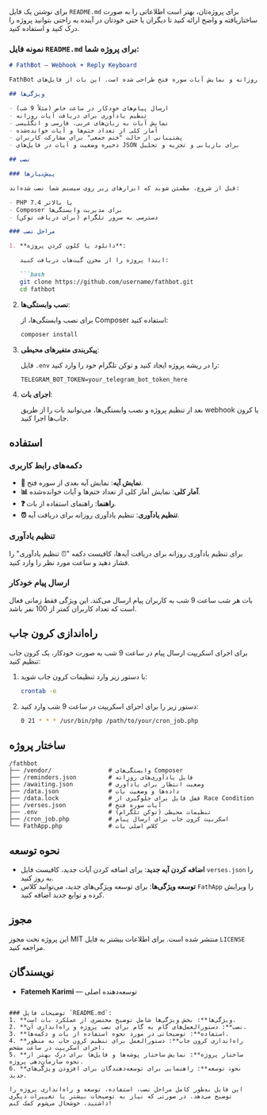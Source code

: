 برای نوشتن یک فایل `README.md` برای پروژه‌تان، بهتر است اطلاعاتی را به صورت ساختاریافته و واضح ارائه کنید تا دیگران یا حتی خودتان در آینده به راحتی بتوانید پروژه را درک کنید و استفاده کنید.

### نمونه فایل `README.md` برای پروژه شما:

````markdown
# FathBot — Webhook + Reply Keyboard

FathBot یک بات تلگرام است که برای یادآوری‌های روزانه و نمایش آیات سوره فتح طراحی شده است. این بات از فایل‌های JSON برای ذخیره آیات و وضعیت‌ها استفاده می‌کند و برای جلوگیری از Race Condition از قفل سبک استفاده می‌کند. بات همچنین به کاربران امکان تنظیم یادآوری روزانه برای تلاوت آیه‌ها را می‌دهد و آمار کلی، روزانه و شخصی را نمایش می‌دهد.

## ویژگی‌ها

- ارسال پیام‌های خودکار در ساعت خاص (مثلاً 9 شب)
- تنظیم یادآوری برای دریافت آیات روزانه
- نمایش آیات به زبان‌های عربی، فارسی و انگلیسی
- آمار کلی از تعداد ختم‌ها و آیات خوانده‌شده
- پشتیبانی از حالت "ختم جمعی" برای مشارکت کاربران
- ذخیره وضعیت و آیات در فایل‌های JSON برای بازیابی و تجزیه و تحلیل

## نصب

### پیش‌نیازها

قبل از شروع، مطمئن شوید که ابزارهای زیر روی سیستم شما نصب شده‌اند:

- PHP 7.4 یا بالاتر
- Composer برای مدیریت وابستگی‌ها
- دسترسی به سرور تلگرام (برای دریافت توکن)

### مراحل نصب

1. **دانلود یا کلون کردن پروژه**:

   ابتدا پروژه را از مخزن گیت‌هاب دریافت کنید:

   ```bash
   git clone https://github.com/username/fathbot.git
   cd fathbot
````

2. **نصب وابستگی‌ها**:

   برای نصب وابستگی‌ها، از Composer استفاده کنید:

   ```bash
   composer install
   ```

3. **پیکربندی متغیرهای محیطی**:

   فایل `.env` را در ریشه پروژه ایجاد کنید و توکن تلگرام خود را وارد کنید:

   ```env
   TELEGRAM_BOT_TOKEN=your_telegram_bot_token_here
   ```

4. **اجرای بات**:

   بعد از تنظیم پروژه و نصب وابستگی‌ها، می‌توانید بات را از طریق webhook یا کرون جاب‌ها اجرا کنید.

## استفاده

### دکمه‌های رابط کاربری

* **📖 نمایش آیه**: نمایش آیه بعدی از سوره فتح.
* **📊 آمار کلی**: نمایش آمار کلی از تعداد ختم‌ها و آیات خوانده‌شده.
* **❓ راهنما**: راهنمای استفاده از بات.
* **⏰ تنظیم یادآوری**: تنظیم یادآوری روزانه برای دریافت آیه.

### تنظیم یادآوری

برای تنظیم یادآوری روزانه برای دریافت آیه‌ها، کافیست دکمه "⏰ تنظیم یادآوری" را فشار دهید و ساعت مورد نظر را وارد کنید.

### ارسال پیام خودکار

بات هر شب ساعت 9 شب به کاربران پیام ارسال می‌کند. این ویژگی فقط زمانی فعال است که تعداد کاربران کمتر از 100 نفر باشد.

## راه‌اندازی کرون جاب

برای اجرای اسکریپت ارسال پیام در ساعت 9 شب به صورت خودکار، یک کرون جاب تنظیم کنید:

1. با دستور زیر وارد تنظیمات کرون جاب شوید:

   ```bash
   crontab -e
   ```

2. دستور زیر را برای اجرای اسکریپت در ساعت 9 شب وارد کنید:

   ```bash
   0 21 * * * /usr/bin/php /path/to/your/cron_job.php
   ```

## ساختار پروژه

```
/fathbot
├── /vendor/                # وابستگی‌های Composer
├── /reminders.json         # فایل یادآوری‌های روزانه
├── /awaiting.json          # وضعیت انتظار برای یادآوری
├── /data.json              # داده‌ها و وضعیت بات
├── /data.lock              # قفل فایل برای جلوگیری از Race Condition
├── /verses.json            # آیات سوره فتح
├── .env                    # تنظیمات محیطی (توکن تلگرام)
├── /cron_job.php           # اسکریپت کرون جاب برای ارسال پیام
└── FathApp.php             # کلاس اصلی بات
```

## نحوه توسعه

* **اضافه کردن آیه جدید**: برای اضافه کردن آیات جدید، کافیست فایل `verses.json` را به روز کنید.
* **توسعه ویژگی‌ها**: برای توسعه ویژگی‌های جدید، می‌توانید کلاس `FathApp` را ویرایش کرده و توابع جدید اضافه کنید.

## مجوز

این پروژه تحت مجوز MIT منتشر شده است. برای اطلاعات بیشتر به فایل `LICENSE` مراجعه کنید.

## نویسندگان

* **Fatemeh Karimi** — توسعه‌دهنده اصلی

```

### توضیحات فایل `README.md`:
1. **ویژگی‌ها**: بخش ویژگی‌ها شامل توضیح مختصری از عملکرد بات است.
2. **نصب**: دستورالعمل‌های گام به گام برای نصب پروژه و راه‌اندازی آن.
3. **استفاده**: توضیحاتی در مورد نحوه استفاده از بات و دکمه‌ها.
4. **راه‌اندازی کرون جاب**: دستورالعمل برای تنظیم کرون جاب به منظور اجرای اسکریپت در ساعت مشخص.
5. **ساختار پروژه**: نمایش ساختار پوشه‌ها و فایل‌ها برای درک بهتر از نحوه سازمان‌دهی پروژه.
6. **نحوۀ توسعه**: راهنمایی برای توسعه‌دهندگان برای افزودن ویژگی‌های جدید.

این فایل به‌طور کامل مراحل نصب، استفاده، توسعه و راه‌اندازی پروژه را توضیح می‌دهد. در صورتی که نیاز به توضیحات بیشتر یا تغییرات دیگری داشتید، خوشحال می‌شوم کمک کنم!
```
